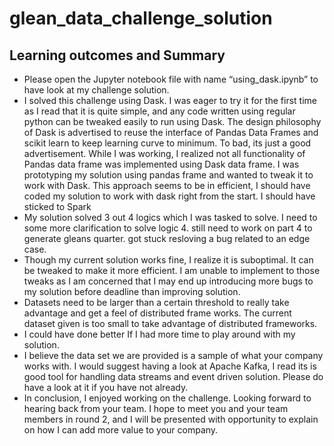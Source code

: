 # glean_data_challenge_solution

## Learning outcomes and Summary
-	Please open the Jupyter notebook file with name “using_dask.ipynb” to have look at my challenge solution.
-	I solved this challenge using Dask. I was eager to try it for the first time as I read that it is quite simple, and any code written using regular python can be tweaked easily to run using Dask. The design philosophy of Dask is advertised to reuse the interface of Pandas Data Frames and scikit learn to keep learning curve to minimum.  To bad, its just a good advertisement. While I was working, I realized not all functionality of Pandas data frame was implemented using Dask data frame. I was prototyping my solution using pandas frame and wanted to tweak it to work with Dask. This approach seems to be in efficient, I should have coded my solution to work with dask right from the start. I should have sticked to Spark 
-	My solution solved 3 out 4 logics which I was tasked to solve. I need to some more clarification to solve logic 4. still need to work on part 4 to generate gleans quarter. got stuck resloving a bug related to an edge case.
-	Though my current solution works fine, I realize it is suboptimal. It can be tweaked to make it more efficient. I am unable to implement to those tweaks as I am concerned that I may end up introducing more bugs to my solution before deadline than improving solution.
-	Datasets need to be larger than a certain threshold to really take advantage and get a feel of distributed frame works. The current dataset given is too small to take advantage of distributed frameworks. 
-	I could have done better If I had more time to play around with my solution. 
-	I believe the data set we are provided is a sample of what your company works with. I would suggest having a look at Apache Kafka, I read its is good tool for handling data streams and event driven solution. Please do have a look at it if you have not already. 
-	In conclusion, I enjoyed working on the challenge. Looking forward to hearing back from your team. I hope to meet you and your team members in round 2, and I will be presented with opportunity to explain on how I can add more value to your company. 

